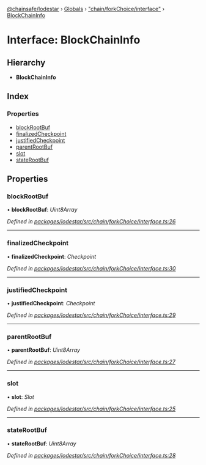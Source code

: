 [@chainsafe/lodestar](../README.md) › [Globals](../globals.md) › ["chain/forkChoice/interface"](../modules/_chain_forkchoice_interface_.md) › [BlockChainInfo](_chain_forkchoice_interface_.blockchaininfo.md)

# Interface: BlockChainInfo

## Hierarchy

* **BlockChainInfo**

## Index

### Properties

* [blockRootBuf](_chain_forkchoice_interface_.blockchaininfo.md#blockrootbuf)
* [finalizedCheckpoint](_chain_forkchoice_interface_.blockchaininfo.md#finalizedcheckpoint)
* [justifiedCheckpoint](_chain_forkchoice_interface_.blockchaininfo.md#justifiedcheckpoint)
* [parentRootBuf](_chain_forkchoice_interface_.blockchaininfo.md#parentrootbuf)
* [slot](_chain_forkchoice_interface_.blockchaininfo.md#slot)
* [stateRootBuf](_chain_forkchoice_interface_.blockchaininfo.md#staterootbuf)

## Properties

###  blockRootBuf

• **blockRootBuf**: *Uint8Array*

*Defined in [packages/lodestar/src/chain/forkChoice/interface.ts:26](https://github.com/ChainSafe/lodestar/blob/ffd9c8178/packages/lodestar/src/chain/forkChoice/interface.ts#L26)*

___

###  finalizedCheckpoint

• **finalizedCheckpoint**: *Checkpoint*

*Defined in [packages/lodestar/src/chain/forkChoice/interface.ts:30](https://github.com/ChainSafe/lodestar/blob/ffd9c8178/packages/lodestar/src/chain/forkChoice/interface.ts#L30)*

___

###  justifiedCheckpoint

• **justifiedCheckpoint**: *Checkpoint*

*Defined in [packages/lodestar/src/chain/forkChoice/interface.ts:29](https://github.com/ChainSafe/lodestar/blob/ffd9c8178/packages/lodestar/src/chain/forkChoice/interface.ts#L29)*

___

###  parentRootBuf

• **parentRootBuf**: *Uint8Array*

*Defined in [packages/lodestar/src/chain/forkChoice/interface.ts:27](https://github.com/ChainSafe/lodestar/blob/ffd9c8178/packages/lodestar/src/chain/forkChoice/interface.ts#L27)*

___

###  slot

• **slot**: *Slot*

*Defined in [packages/lodestar/src/chain/forkChoice/interface.ts:25](https://github.com/ChainSafe/lodestar/blob/ffd9c8178/packages/lodestar/src/chain/forkChoice/interface.ts#L25)*

___

###  stateRootBuf

• **stateRootBuf**: *Uint8Array*

*Defined in [packages/lodestar/src/chain/forkChoice/interface.ts:28](https://github.com/ChainSafe/lodestar/blob/ffd9c8178/packages/lodestar/src/chain/forkChoice/interface.ts#L28)*

